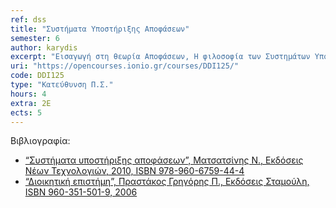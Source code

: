 ```yaml
---
ref: dss
title: "Συστήματα Υποστήριξης Αποφάσεων"
semester: 6
author: karydis
excerpt: "Εισαγωγή στη θεωρία Αποφάσεων, Η φιλοσοφία των Συστημάτων Υποστήριξης Αποφάσεων και ο ρόλος τους στις διαδικασίες λήψης αποφάσεων στην επιχείρηση, Αρχιτεκτονική Συστημάτων Υποστήριξης Αποφάσεων, Συστημάτων Υποστήριξης Αποφάσεων βασισμένα στη διαχείριση Βάσεων Δεδομένων και Συστημάτων Υποστήριξης Αποφάσεων βασισμένα στη διαχείριση Βάσεων Μοντέλων, Τεχνικές και Μοντέλα λήψης αποφάσεων: Δέντρα αποφάσεων, μαθηματικός προγραμματισμός, ανάλυση ευαισθησίας, what-if ανάλυση, ανάλυση βάσει στόχων. Πολυκριτηριακά Συστημάτων Υποστήριξης Αποφάσεων, Συστήματα υποστήριξης ομαδικής λήψης αποφάσεων (GDSS). Αξιοποίηση Αποθηκών Δεδομένων (Data Warehouses) και τεχνικών Εξόρυξης Δεδομένων (Data Mining) για την υποστήριξη της λήψης αποφάσεων, Συστήματα πληροφόρησης και υποστήριξης ανωτέρων στελεχών (EIS-ESS), Γεωγραφικά Πληροφοριακά Συστήματα (GIS). Βασισμένα στη γνώση (KMS) και Έμπειρα Συστήματα (ES), Εφαρμογές και παραδείγματα ΣΥΑ."
uri: "https://opencourses.ionio.gr/courses/DDI125/"
code: DDI125
type: "Κατεύθυνση Π.Σ."
hours: 4
extra: 2Ε
ects: 5
---
```



Βιβλιογραφία: 
  - [“Συστήματα υποστήριξης αποφάσεων”, Ματσατσίνης Ν., Εκδόσεις Νέων Τεχνολογιών, 2010, ISBN 978-960-6759-44-4 ](https://service.eudoxus.gr/search/#a/id:5014/0)
  - [“Διοικητική επιστήμη”, Πραστάκος Γρηγόρης Π., Εκδόσεις Σταμούλη, ISBN 960-351-501-9, 2006](https://service.eudoxus.gr/search/#a/id:41955482/0)

